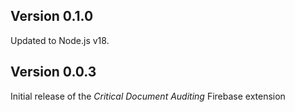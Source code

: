 ## Version 0.1.0

Updated to Node.js v18.

## Version 0.0.3

Initial release of the _Critical Document Auditing_ Firebase extension
